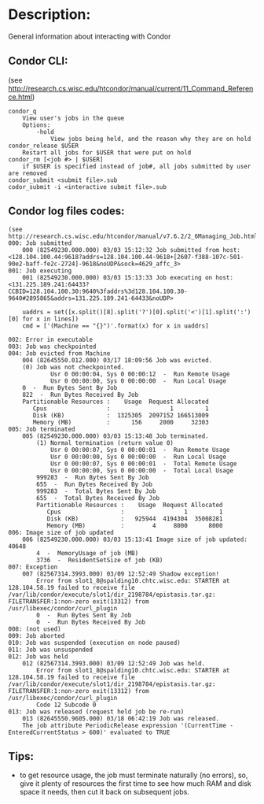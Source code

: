 # Description:
General information about interacting with Condor

## Condor CLI:
(see http://research.cs.wisc.edu/htcondor/manual/current/11_Command_Reference.html)

	condor_q
		View user's jobs in the queue
		Options:
			-hold
				View jobs being held, and the reason why they are on hold
	condor_release $USER
		Restart all jobs for $USER that were put on hold
	condor_rm [<job #> | $USER]
		if $USER is specified instead of job#, all jobs submitted by user are removed
	condor_submit <submit file>.sub
	codor_submit -i <interactive submit file>.sub

## Condor log files codes:
	(see http://research.cs.wisc.edu/htcondor/manual/v7.6.2/2_6Managing_Job.html#SECTION00363000000000000000)
	000: Job submitted
		000 (82549230.000.000) 03/03 15:12:32 Job submitted from host: <128.104.100.44:9618?addrs=128.104.100.44-9618+[2607-f388-107c-501-90e2-baff-fe2c-2724]-9618&noUDP&sock=4629_affc_3>
	001: Job executing
		001 (82549230.000.000) 03/03 15:13:33 Job executing on host: <131.225.189.241:64433?CCBID=128.104.100.30:9640%3faddrs%3d128.104.100.30-9640#2895865&addrs=131.225.189.241-64433&noUDP>

		uaddrs = set([x.split()[8].split('?')[0].split('<')[1].split(':')[0] for x in lines])
		cmd = ['(Machine == "{}")'.format(x) for x in uaddrs]

	002: Error in executable
	003: Job was checkpointed
	004: Job evicted from Machine
		004 (82645550.012.000) 03/17 18:09:56 Job was evicted.
		(0) Job was not checkpointed.
				Usr 0 00:00:04, Sys 0 00:00:12  -  Run Remote Usage
				Usr 0 00:00:00, Sys 0 00:00:00  -  Run Local Usage
		0  -  Run Bytes Sent By Job
		822  -  Run Bytes Received By Job
		Partitionable Resources :    Usage  Request Allocated
		   Cpus                 :                 1         1
		   Disk (KB)            :  1325305  2097152 166513009
		   Memory (MB)          :      156     2000     32303
	005: Job terminated
		005 (82549230.000.000) 03/03 15:13:48 Job terminated.
			(1) Normal termination (return value 0)
				Usr 0 00:00:07, Sys 0 00:00:01  -  Run Remote Usage
				Usr 0 00:00:00, Sys 0 00:00:00  -  Run Local Usage
				Usr 0 00:00:07, Sys 0 00:00:01  -  Total Remote Usage
				Usr 0 00:00:00, Sys 0 00:00:00  -  Total Local Usage
			999283  -  Run Bytes Sent By Job
			655  -  Run Bytes Received By Job
			999283  -  Total Bytes Sent By Job
			655  -  Total Bytes Received By Job
			Partitionable Resources :    Usage  Request Allocated
			   Cpus                 :                 1         1
			   Disk (KB)            :   925944  4194304  35008281
			   Memory (MB)          :        4     8000      8000
	006: Image size of job updated
		006 (82549230.000.000) 03/03 15:13:41 Image size of job updated: 40648
			4  -  MemoryUsage of job (MB)
			3736  -  ResidentSetSize of job (KB)
	007: Exception
		007 (82567314.3993.000) 03/09 12:52:49 Shadow exception!
			Error from slot1_8@spalding10.chtc.wisc.edu: STARTER at 128.104.58.19 failed to receive file /var/lib/condor/execute/slot1/dir_2198784/epistasis.tar.gz: FILETRANSFER:1:non-zero exit(13312) from /usr/libexec/condor/curl_plugin
			0  -  Run Bytes Sent By Job
			0  -  Run Bytes Received By Job
	008: (not used)
	009: Job aborted
	010: Job was suspended (execution on node paused)
	011: Job was unsuspended
	012: Job was held
		012 (82567314.3993.000) 03/09 12:52:49 Job was held.
			Error from slot1_8@spalding10.chtc.wisc.edu: STARTER at 128.104.58.19 failed to receive file /var/lib/condor/execute/slot1/dir_2198784/epistasis.tar.gz: FILETRANSFER:1:non-zero exit(13312) from /usr/libexec/condor/curl_plugin
			Code 12 Subcode 0
	013: Job was released (request held job be re-run)
		013 (82645550.9605.000) 03/18 06:42:19 Job was released.
		The job attribute PeriodicRelease expression '(CurrentTime - EnteredCurrentStatus > 600)' evaluated to TRUE




## Tips:
* to get resource usage, the job must terminate naturally (no errors), so, give it plenty of resources the first time to see how much RAM and disk space it needs, then cut it back on subsequent jobs.
